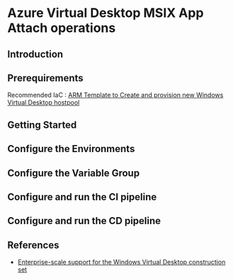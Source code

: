 # Azure Virtual Desktop MSIX App Attach operations
## Introduction
## Prerequirements
Recommended IaC : [ARM Template to Create and provision new Windows Virtual Desktop hostpool](https://github.com/Azure/RDS-Templates/tree/master/ARM-wvd-templates)
## Getting Started
## Configure the Environments
## Configure the Variable Group
## Configure and run the CI pipeline
## Configure and run the CD pipeline


## References

* [Enterprise-scale support for the Windows Virtual Desktop construction set](https://docs.microsoft.com/en-us/azure/cloud-adoption-framework/scenarios/wvd/enterprise-scale-landing-zone)